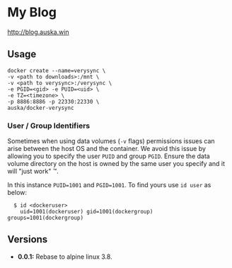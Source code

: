 # My Blog
http://blog.auska.win

## Usage

```
docker create --name=verysync \
-v <path to downloads>:/mnt \
-v <path to verysync>:/verysync \
-e PGID=<gid> -e PUID=<uid> \
-e TZ=<timezone> \
-p 8886:8886 -p 22330:22330 \
auska/docker-verysync
```

### User / Group Identifiers

Sometimes when using data volumes (`-v` flags) permissions issues can arise between the host OS and the container. We avoid this issue by allowing you to specify the user `PUID` and group `PGID`. Ensure the data volume directory on the host is owned by the same user you specify and it will "just work" ™.

In this instance `PUID=1001` and `PGID=1001`. To find yours use `id user` as below:

```
  $ id <dockeruser>
    uid=1001(dockeruser) gid=1001(dockergroup) groups=1001(dockergroup)
```

## Versions

+ **0.0.1:** Rebase to alpine linux 3.8.